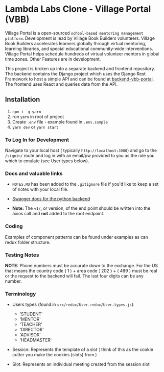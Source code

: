 # Lambda Labs Clone - Village Portal (VBB)

Village Portal is a open-sourced `school-based mentoring management platform`. Development is lead by Village Book Builders volunteers. Village Book Builders accelerates learners globally through virtual mentoring, learning libraries, and special educational community-wide interventions. Village Portal helps schedule hundreds of virtual volunteer mentors in global time zones. Other Features are in development.

This project is broken up into a separate backend and frontend repository. The backend contains the Django project which uses the Django Rest Framework to host a simple API and can be found at [backend-vbb-portal](https://github.com/VilllageBookBuilders/backend-vbb-portal). The frontend uses React and queries data from the API.

## Installation

1. `npm i -g yarn`
2. run `yarn` in root of project
3. Create `.env` file - example found in `.env.sample`
4. `yarn dev` or `yarn start`

### To Log In for Development

Navigate to your local host ( typically `http://localhost:3000`) and go to the `/signin/` route and log in with an email/pw provided to you as the role you which to emulate (see User types below).

### Docs and valuable links

- `NOTES.MD` has been added to the `.gitignore` file if you'd like to keep a set of notes with your local file.

- [Swagger docs for the python backend](https://vbb-backend.herokuapp.com/swagger/)

- **Note:** The `v1/`, or version, of the end point should be written into the axios call and <strong>not</strong> added to the root endpoint.

### Coding

Examples of component patterns can be found under examples as can redux folder structure.

### Testing Notes

**NOTE:** Phone numbers must be accurate down to the exchange. For the US that means the country code ( 1 ) + area code ( 202 ) + ( 489 ) must be real or the request to the backend will fail. The last four digits can be any number.

### Terminology

- Users types (found in `src/redux/User.redux/User.types.js`):

  - 'STUDENT'
  - 'MENTOR'
  - 'TEACHER'
  - 'DIRECTOR'
  - 'ADVISOR'
  - 'HEADMASTER'

- Session: Represents the template of a slot ( think of this as the cookie cutter you make the cookies (slots) from )

- Slot: Represents an individual meeting created from the session slot
